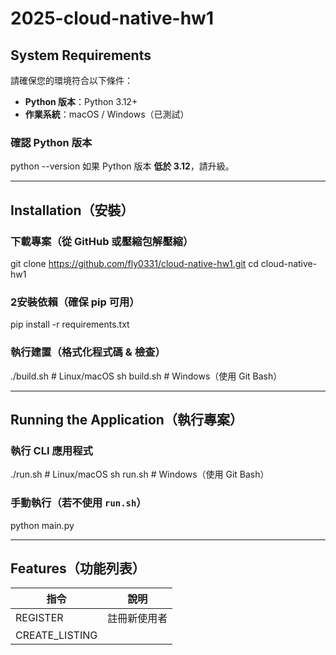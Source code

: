 # 2025-cloud-native-hw1

## System Requirements
請確保您的環境符合以下條件：

- **Python 版本**：Python 3.12+
- **作業系統**：macOS / Windows（已測試）

### 確認 Python 版本
python --version
如果 Python 版本 **低於 3.12**，請升級。

---

## Installation（安裝）
### 下載專案（從 GitHub 或壓縮包解壓縮）
git clone https://github.com/fly0331/cloud-native-hw1.git
cd cloud-native-hw1

### 2安裝依賴（確保 pip 可用）
pip install -r requirements.txt

### 執行建置（格式化程式碼 & 檢查）
./build.sh  # Linux/macOS
sh build.sh  # Windows（使用 Git Bash）

---

## Running the Application（執行專案）
###  執行 CLI 應用程式
./run.sh  # Linux/macOS
sh run.sh  # Windows（使用 Git Bash）

### 手動執行（若不使用 `run.sh`）
python main.py

---

## Features（功能列表）
| 指令 | 說明 |
|------|------|
| REGISTER <username> | 註冊新使用者 |
| CREATE_LISTING <username> <title> <description> <price> <category> | 建立商品 |
| DELETE_LISTING <username> <listing_id> | 刪除商品 |
| GET_LISTING <username> <listing_id> | 查詢商品資訊 |
| GET_CATEGORY <username> <category> | 查詢某分類的商品（時間排序） |
| GET_TOP_CATEGORY <username> | 取得最多商品的分類 |
| EXIT | 退出程式 |

---
